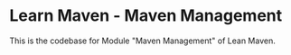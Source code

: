 # Learn Maven - Maven Management

This is the codebase for Module "Maven Management" of Lean Maven.
